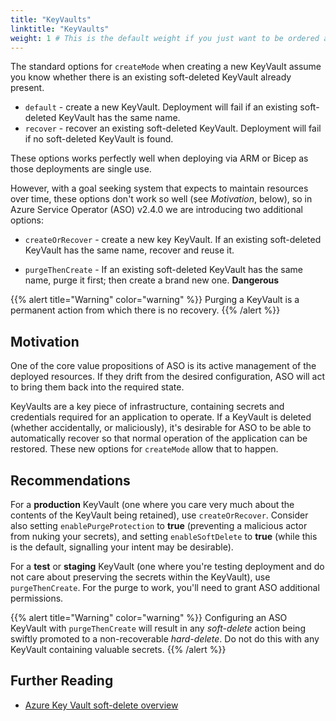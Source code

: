 ```yaml
---
title: "KeyVaults"
linktitle: "KeyVaults"
weight: 1 # This is the default weight if you just want to be ordered alphabetically
---
```


The standard options for `createMode` when creating a new KeyVault assume you know whether there is an existing soft-deleted KeyVault already present.

* `default` - create a new KeyVault. Deployment will fail if an existing soft-deleted KeyVault has the same name.
* `recover` - recover an existing soft-deleted KeyVault. Deployment will fail if no soft-deleted KeyVault is found.

These options works perfectly well when deploying via ARM or Bicep as those deployments are single use.

However, with a goal seeking system that expects to maintain resources over time, these options don't work so well (see _Motivation_, below), so in Azure Service Operator (ASO) v2.4.0 we are introducing two additional options:

* `createOrRecover` - create a new key KeyVault. If an existing soft-deleted KeyVault has the same name, recover and reuse it.

* `purgeThenCreate` - If an existing soft-deleted KeyVault has the same name, purge it first; then create a brand new one. **Dangerous**

{{% alert title="Warning" color="warning" %}}
Purging a KeyVault is a permanent action from which there is no recovery.
{{% /alert %}}

## Motivation

One of the core value propositions of ASO is its active management of the deployed resources. If they drift from the desired configuration, ASO will act to bring them back into the required state.

KeyVaults are a key piece of infrastructure, containing secrets and credentials required for an application to operate. If a KeyVault is deleted (whether accidentally, or maliciously), it's desirable for ASO to be able to automatically recover so that normal operation of the application can be restored. These new options for `createMode` allow that to happen.

## Recommendations

For a **production** KeyVault (one where you care very much about the contents of the KeyVault being retained), use `createOrRecover`. Consider also setting `enablePurgeProtection` to **true** (preventing a malicious actor from nuking your secrets), and setting `enableSoftDelete` to **true** (while this is the default, signalling your intent may be desirable).

For a **test** or **staging** KeyVault (one where you're testing deployment and do not care about preserving the secrets within the KeyVault), use `purgeThenCreate`. For the purge to work, you'll need to grant ASO additional permissions.

{{% alert title="Warning" color="warning" %}}
Configuring an ASO KeyVault with `purgeThenCreate` will result in any _soft-delete_ action being swiftly promoted to a non-recoverable _hard-delete_. Do not do this with any KeyVault containing valuable secrets.
{{% /alert %}}


## Further Reading

* [Azure Key Vault soft-delete overview](https://learn.microsoft.com/en-us/azure/key-vault/general/soft-delete-overview)
